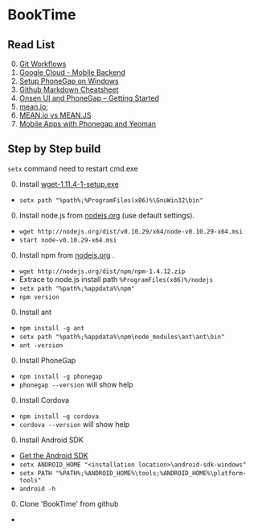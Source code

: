 BookTime
========


## Read List
0. [Git Workflows](https://www.atlassian.com/git/workflows#!workflow-gitflow)
0. [Google Cloud - Mobile Backend](https://developers.google.com/cloud/samples/mbs/)
0. [Setup PhoneGap on Windows](http://chrisbitting.com/2014/01/06/installing-starting-with-phonegap-on-windows-for-cross-platform-mobile-development/)
0. [Github Markdown Cheatsheet](https://github.com/adam-p/markdown-here/wiki/Markdown-Cheatsheet)
0. [Onsen UI and PhoneGap – Getting Started](http://thejackalofjavascript.com/onsen-ui-and-phonegap-getting-started/)
0. [mean.io](http://mean.io);
0. [MEAN.io vs MEAN.JS](http://www.creativeworkline.com/2014/05/meanio-vs-meanjs-comparison/)
0. [Mobile Apps with Phonegap and Yeoman](http://lucaspaulger.com/javascript/2013/09/25/Mobile-apps-Phonegap-Yeoman/)


## Step by Step build
`setx` command need to restart cmd.exe

0. Install [wget-1.11.4-1-setup.exe](http://downloads.sourceforge.net/gnuwin32/wget-1.11.4-1-setup.exe)
 - `setx path "%path%;%ProgramFiles(x86)%\GnuWin32\bin"`
0. Install node.js from [nodejs.org](http://nodejs.org/) (use default settings).
 - `wget http://nodejs.org/dist/v0.10.29/x64/node-v0.10.29-x64.msi`
 - `start node-v0.10.29-x64.msi`
0. Install npm from [nodejs.org](http://nodejs.org/dist/npm)  .
 - `wget http://nodejs.org/dist/npm/npm-1.4.12.zip`
 - Extrace to node.js install path `%ProgramFiles(x86)%/nodejs`
 - `setx path "%path%;%appdata%\npm"`
 - `npm version`
0. Install ant
 - `npm install -g ant`
 - `setx path "%path%;%appdata%\npm\node_modules\ant\ant\bin"`
 - `ant -version`
0. Install PhoneGap
 - `npm install -g phonegap`
 - `phonegap --version` will show help
0. Install Cordova
 - `npm install –g cordova`
 - `cordova --version` will show help
0. Install Android SDK
 - [Get the Android SDK](https://developer.android.com/sdk/index.html)
 - `setx ANDROID_HOME "<installation location>\android-sdk-windows"`
 - `setx PATH "%PATH%;%ANDROID_HOME%\tools;%ANDROID_HOME%\platform-tools"`
 - `android -h`
0. Clone 'BookTime' from github
 - 
